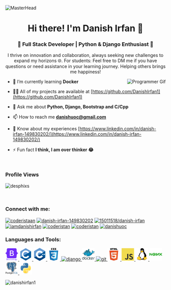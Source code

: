 ![MasterHead](https://media.licdn.com/dms/image/D4D16AQFURhADBmmYug/profile-displaybackgroundimage-shrink_350_1400/0/1693734750724?e=1699488000&v=beta&t=WoopAeVe4LEzbim5lW_LzN4CLJjbvOL3qY65byCGMpo)
<h1 align="center">Hi there! I'm Danish Irfan 👋</h1>
<h3 align="center">🚀 Full Stack Developer | Python & Django Enthusiast 🌟</h3>
<p align="center">
  I thrive on innovation and collaboration, always seeking new challenges to expand my horizons 🌐. For students: Feel free to DM me if you have questions or need assistance in your learning journey. Helping others brings me happiness!
</p>

<!-- GitHub and Hiring Section -->
<img align="right" src="https://media1.giphy.com/media/qgQUggAC3Pfv687qPC/giphy.gif?cid=ecf05e47eqqjx15brfp873wrtyqmb759vf7h0xg92icatl3u&ep=v1_gifs_search&rid=giphy.gif&ct=g" alt="Programmer Gif">

<!--<p align="left"> <img src="https://komarev.com/ghpvc/?username=danishirfan1&label=Profile%20views&color=0e75b6&style=flat" alt="danishirfan1" /> </p>

<p align="left"> <a href="https://github.com/ryo-ma/github-profile-trophy"><img src="https://github-profile-trophy.vercel.app/?username=danishirfan1" alt="danishirfan1" /></a> </p>-->

<!--<p align="left"> <a href="https://twitter.com/coderistaan" target="blank"><img src="https://img.shields.io/twitter/follow/coderistaan?logo=twitter&style=for-the-badge" alt="coderistaan" /></a> </p> -->

- 🌱 I’m currently learning **Docker**

- 👨‍💻 All of my projects are available at [https://github.com/DanishIrfan1](https://github.com/DanishIrfan1)

- 💬 Ask me about **Python, Django, Bootstrap and C/Cpp**

- 📫 How to reach me **danishuoc@gmail.com**

- 📄 Know about my experiences [https://www.linkedin.com/in/danish-irfan-149830202/](https://www.linkedin.com/in/danish-irfan-149830202/)

- ⚡ Fun fact **I think, I am over thinker 😂**

 <br>
<h3>Profile Views</h3>
 <p align="left"> <img src="https://profile-counter.glitch.me/desphixs/count.svg" alt="desphixs" /> </p>
 </br>

<h3 align="left">Connect with me:</h3>
<p align="left">
<a href="https://twitter.com/coderistaan" target="blank"><img align="center" src="https://raw.githubusercontent.com/rahuldkjain/github-profile-readme-generator/master/src/images/icons/Social/twitter.svg" alt="coderistaan" height="30" width="40" /></a>
<a href="https://linkedin.com/in/danish-irfan-149830202" target="blank"><img align="center" src="https://raw.githubusercontent.com/rahuldkjain/github-profile-readme-generator/master/src/images/icons/Social/linked-in-alt.svg" alt="danish-irfan-149830202" height="30" width="40" /></a>
<a href="https://stackoverflow.com/users/15011518/danish-irfan" target="blank"><img align="center" src="https://raw.githubusercontent.com/rahuldkjain/github-profile-readme-generator/master/src/images/icons/Social/stack-overflow.svg" alt="15011518/danish-irfan" height="30" width="40" /></a>
<a href="https://fb.com/iamdanishirfan" target="blank"><img align="center" src="https://raw.githubusercontent.com/rahuldkjain/github-profile-readme-generator/master/src/images/icons/Social/facebook.svg" alt="iamdanishirfan" height="30" width="40" /></a>
<a href="https://instagram.com/coderistan" target="blank"><img align="center" src="https://raw.githubusercontent.com/rahuldkjain/github-profile-readme-generator/master/src/images/icons/Social/instagram.svg" alt="coderistan" height="30" width="40" /></a>
<a href="https://www.youtube.com/c/coderistan" target="blank"><img align="center" src="https://raw.githubusercontent.com/rahuldkjain/github-profile-readme-generator/master/src/images/icons/Social/youtube.svg" alt="coderistan" height="30" width="40" /></a>
<a href="https://www.hackerrank.com/danishuoc" target="blank"><img align="center" src="https://raw.githubusercontent.com/rahuldkjain/github-profile-readme-generator/master/src/images/icons/Social/hackerrank.svg" alt="danishuoc" height="30" width="40" /></a>
</p>

<h3 align="left">Languages and Tools:</h3>
<p align="left"> <a href="https://getbootstrap.com" target="_blank" rel="noreferrer"> <img src="https://raw.githubusercontent.com/devicons/devicon/master/icons/bootstrap/bootstrap-plain-wordmark.svg" alt="bootstrap" width="40" height="40"/> </a> <a href="https://www.cprogramming.com/" target="_blank" rel="noreferrer"> <img src="https://raw.githubusercontent.com/devicons/devicon/master/icons/c/c-original.svg" alt="c" width="40" height="40"/> </a> <a href="https://www.w3schools.com/cpp/" target="_blank" rel="noreferrer"> <img src="https://raw.githubusercontent.com/devicons/devicon/master/icons/cplusplus/cplusplus-original.svg" alt="cplusplus" width="40" height="40"/> </a> <a href="https://www.w3schools.com/css/" target="_blank" rel="noreferrer"> <img src="https://raw.githubusercontent.com/devicons/devicon/master/icons/css3/css3-original-wordmark.svg" alt="css3" width="40" height="40"/> </a> <a href="https://www.djangoproject.com/" target="_blank" rel="noreferrer"> <img src="https://cdn.worldvectorlogo.com/logos/django.svg" alt="django" width="40" height="40"/> </a> <a href="https://www.docker.com/" target="_blank" rel="noreferrer"> <img src="https://raw.githubusercontent.com/devicons/devicon/master/icons/docker/docker-original-wordmark.svg" alt="docker" width="40" height="40"/> </a> <a href="https://git-scm.com/" target="_blank" rel="noreferrer"> <img src="https://www.vectorlogo.zone/logos/git-scm/git-scm-icon.svg" alt="git" width="40" height="40"/> </a> <a href="https://www.w3.org/html/" target="_blank" rel="noreferrer"> <img src="https://raw.githubusercontent.com/devicons/devicon/master/icons/html5/html5-original-wordmark.svg" alt="html5" width="40" height="40"/> </a> <a href="https://developer.mozilla.org/en-US/docs/Web/JavaScript" target="_blank" rel="noreferrer"> <img src="https://raw.githubusercontent.com/devicons/devicon/master/icons/javascript/javascript-original.svg" alt="javascript" width="40" height="40"/> </a> <a href="https://www.linux.org/" target="_blank" rel="noreferrer"> <img src="https://raw.githubusercontent.com/devicons/devicon/master/icons/linux/linux-original.svg" alt="linux" width="40" height="40"/> </a> <a href="https://www.nginx.com" target="_blank" rel="noreferrer"> <img src="https://raw.githubusercontent.com/devicons/devicon/master/icons/nginx/nginx-original.svg" alt="nginx" width="40" height="40"/> </a> <a href="https://www.postgresql.org" target="_blank" rel="noreferrer"> <img src="https://raw.githubusercontent.com/devicons/devicon/master/icons/postgresql/postgresql-original-wordmark.svg" alt="postgresql" width="40" height="40"/> </a> <a href="https://www.python.org" target="_blank" rel="noreferrer"> <img src="https://raw.githubusercontent.com/devicons/devicon/master/icons/python/python-original.svg" alt="python" width="40" height="40"/> </a> </p>

<p><img align="left" src="https://github-readme-stats.vercel.app/api/top-langs?username=danishirfan1&show_icons=true&locale=en&layout=compact" alt="danishirfan1" /></p>

<!-- <p>&nbsp;<img align="center" src="https://github-readme-stats.vercel.app/api?username=danishirfan1&show_icons=true&locale=en" alt="danishirfan1" /></p>-->

<!-- <p><img align="center" src="https://github-readme-streak-stats.herokuapp.com/?user=danishirfan1&" alt="danishirfan1" /></p>-->
